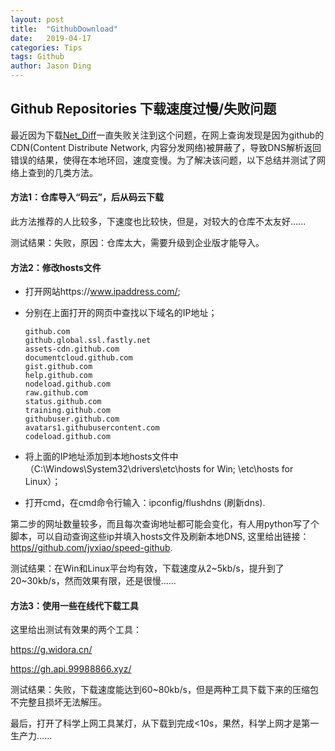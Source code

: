 ```yaml
---
layout: post
title:  "GithubDownload"
date:   2019-04-17
categories: Tips
tags: Github
author: Jason Ding
---
```


## Github Repositories 下载速度过慢/失败问题

最近因为下载[Net_Diff](https://github.com/YizeZhang/Net_Diff)一直失败关注到这个问题，在网上查询发现是因为github的CDN(Content Distribute Network, 内容分发网络)被屏蔽了，导致DNS解析返回错误的结果，使得在本地环回，速度变慢。为了解决该问题，以下总结并测试了网络上查到的几类方法。



#### 方法1：仓库导入“码云”，后从码云下载

此方法推荐的人比较多，下速度也比较快，但是，对较大的仓库不太友好......

测试结果：失败，原因：仓库太大，需要升级到企业版才能导入。



#### 方法2：修改hosts文件

- 打开网站https://www.ipaddress.com/;

- 分别在上面打开的网页中查找以下域名的IP地址；

  ```
  github.com
  github.global.ssl.fastly.net
  assets-cdn.github.com
  documentcloud.github.com
  gist.github.com
  help.github.com
  nodeload.github.com
  raw.github.com
  status.github.com
  training.github.com
  githubuser.github.com
  avatars1.githubusercontent.com
  codeload.github.com
  ```

  

- 将上面的IP地址添加到本地hosts文件中（C:\Windows\System32\drivers\etc\hosts for Win; \etc\hosts for Linux）；

- 打开cmd，在cmd命令行输入：ipconfig/flushdns (刷新dns).

第二步的网址数量较多，而且每次查询地址都可能会变化，有人用python写了个脚本，可以自动查询这些ip并填入hosts文件及刷新本地DNS, 这里给出链接：[https//github.com/jvxiao/speed-github](https//github.com/jvxiao/speed-github).

测试结果：在Win和Linux平台均有效，下载速度从2~5kb/s，提升到了20~30kb/s，然而效果有限，还是很慢......



#### 方法3：使用一些在线代下载工具

这里给出测试有效果的两个工具：

https://g.widora.cn/

https://gh.api.99988866.xyz/

测试结果：失败，下载速度能达到60~80kb/s，但是两种工具下载下来的压缩包不完整且损坏无法解压。



最后，打开了科学上网工具某灯，从下载到完成<10s，果然，科学上网才是第一生产力......